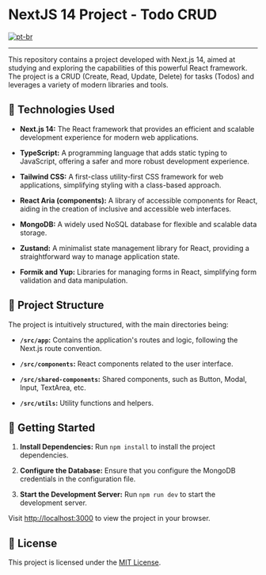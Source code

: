 # NextJS 14 Project - Todo CRUD

[![pt-br](https://img.shields.io/badge/lang-pt--br-green.svg)](https://github.com/DerikDantas/nextjs-todo/blob/master/README.pt-br.md)

<hr />

This repository contains a project developed with Next.js 14, aimed at studying and exploring the capabilities of this powerful React framework. The project is a CRUD (Create, Read, Update, Delete) for tasks (Todos) and leverages a variety of modern libraries and tools.

## 🚀 Technologies Used

- **Next.js 14:** The React framework that provides an efficient and scalable development experience for modern web applications.

- **TypeScript:** A programming language that adds static typing to JavaScript, offering a safer and more robust development experience.

- **Tailwind CSS:** A first-class utility-first CSS framework for web applications, simplifying styling with a class-based approach.

- **React Aria (components):** A library of accessible components for React, aiding in the creation of inclusive and accessible web interfaces.

- **MongoDB:** A widely used NoSQL database for flexible and scalable data storage.

- **Zustand:** A minimalist state management library for React, providing a straightforward way to manage application state.

- **Formik and Yup:** Libraries for managing forms in React, simplifying form validation and data manipulation.

## 📂 Project Structure

The project is intuitively structured, with the main directories being:

- **`/src/app`:** Contains the application's routes and logic, following the Next.js route convention.

- **`/src/components`:** React components related to the user interface.

- **`/src/shared-components`:** Shared components, such as Button, Modal, Input, TextArea, etc.

- **`/src/utils`:** Utility functions and helpers.

## 🔧 Getting Started

1. **Install Dependencies:** Run `npm install` to install the project dependencies.

2. **Configure the Database:** Ensure that you configure the MongoDB credentials in the configuration file.

3. **Start the Development Server:** Run `npm run dev` to start the development server.

Visit [http://localhost:3000](http://localhost:3000) to view the project in your browser.

## 📝 License

This project is licensed under the [MIT License](LICENSE).
